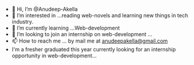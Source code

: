 - 👋 Hi, I’m @Anudeep-Akella
- 👀 I’m interested in ...reading web-novels and learning new things in tech industry.
- 🌱 I’m currently learning ...Web-development
- 💞️ I’m looking to join an internship on web-development ...
- 📫 How to reach me ... by mail me at anudeepakella@gmail.com
- I'm a fresher graduated this year currently looking for an internship opportunity in web-development...
<!---
Anudeep-Akella/Anudeep-Akella is a ✨ special ✨ repository because its `README.md` (this file) appears on your GitHub profile.
You can click the Preview link to take a look at your changes.
--->
